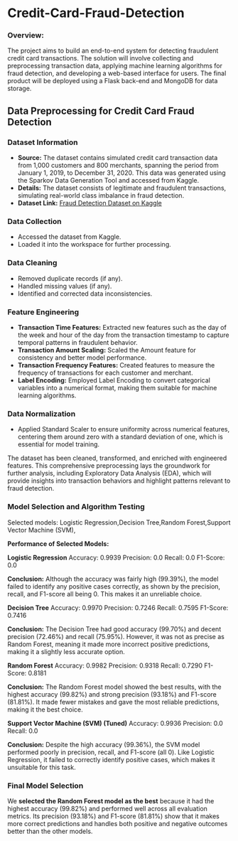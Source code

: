 # Credit-Card-Fraud-Detection

### Overview:
  The project aims to build an end-to-end system for detecting fraudulent credit card transactions. The solution will involve collecting and preprocessing transaction data, applying machine learning algorithms for fraud detection, and developing a web-based interface for users. The final product will be deployed using a Flask back-end and MongoDB for data storage.

## Data Preprocessing for Credit Card Fraud Detection

### Dataset Information
- **Source:** The dataset contains simulated credit card transaction data from 1,000 customers and 800 merchants, spanning the period from January 1, 2019, to December 31, 2020. This data was generated using the Sparkov Data Generation Tool and accessed from Kaggle.
- **Details:** The dataset consists of legitimate and fraudulent transactions, simulating real-world class imbalance in fraud detection.
- **Dataset Link:** [Fraud Detection Dataset on Kaggle](https://www.kaggle.com/datasets/kartik2112/fraud-detection)

### Data Collection
- Accessed the dataset from Kaggle.
- Loaded it into the workspace for further processing.

### Data Cleaning
- Removed duplicate records (if any).
- Handled missing values (if any).
- Identified and corrected data inconsistencies.

### Feature Engineering
- **Transaction Time Features:** Extracted new features such as the day of the week and hour of the day from the transaction timestamp to capture temporal patterns in fraudulent behavior.
- **Transaction Amount Scaling:** Scaled the Amount feature for consistency and better model performance.
- **Transaction Frequency Features:** Created features to measure the frequency of transactions for each customer and merchant.
- **Label Encoding:** Employed Label Encoding to convert categorical variables into a numerical format, making them suitable for machine learning algorithms.

### Data Normalization
- Applied Standard Scaler to ensure uniformity across numerical features, centering them around zero with a standard deviation of one, which is essential for model training.

The dataset has been cleaned, transformed, and enriched with engineered features. This comprehensive preprocessing lays the groundwork for further analysis, including Exploratory Data Analysis (EDA), which will provide insights into transaction behaviors and highlight patterns relevant to fraud detection.




### Model Selection and Algorithm Testing

Selected models: Logistic Regression,Decision Tree,Random Forest,Support Vector Machine (SVM), 

**Performance of Selected Models:**

**Logistic Regression**
Accuracy: 0.9939
Precision: 0.0
Recall: 0.0
F1-Score: 0.0

**Conclusion:** Although the accuracy was fairly high (99.39%), the model failed to identify any positive cases correctly, as shown by the precision, recall, and F1-score all being 0. This makes it an unreliable choice.

**Decision Tree**
Accuracy: 0.9970
Precision: 0.7246
Recall: 0.7595
F1-Score: 0.7416

**Conclusion:** The Decision Tree had good accuracy (99.70%) and decent precision (72.46%) and recall (75.95%). However, it was not as precise as Random Forest, meaning it made more incorrect positive predictions, making it a slightly less accurate option.

**Random Forest**
Accuracy: 0.9982
Precision: 0.9318
Recall: 0.7290
F1-Score: 0.8181

**Conclusion:** The Random Forest model showed the best results, with the highest accuracy (99.82%) and strong precision (93.18%) and F1-score (81.81%). It made fewer mistakes and gave the most reliable predictions, making it the best choice.

**Support Vector Machine (SVM) (Tuned)**
Accuracy: 0.9936
Precision: 0.0
Recall: 0.0

**Conclusion:** Despite the high accuracy (99.36%), the SVM model performed poorly in precision, recall, and F1-score (all 0). Like Logistic Regression, it failed to correctly identify positive cases, which makes it unsuitable for this task.


### Final Model Selection
We **selected the Random Forest model as the best** because it had the highest accuracy (99.82%) and performed well across all evaluation metrics. Its precision (93.18%) and F1-score (81.81%) show that it makes more correct predictions and handles both positive and negative outcomes better than the other models.
